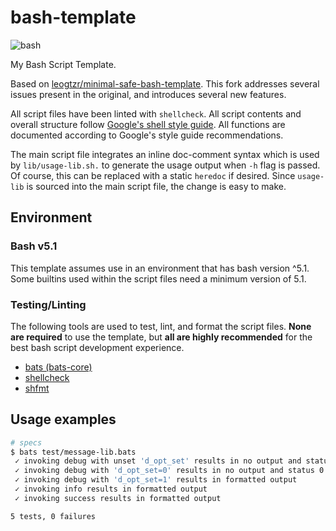 # bash-template

![bash](https://img.shields.io/badge/bash-v5.1-blue.svg?style=flat-square)

My Bash Script Template.

Based on [leogtzr/minimal-safe-bash-template](https://github.com/leogtzr/minimal-safe-bash-template).
This fork addresses several issues present in the original, and introduces several new features.

All script files have been linted with `shellcheck`. All script contents and overall structure follow
[Google's shell style guide](https://google.github.io/styleguide/shellguide.html).
All functions are documented according to Google's style guide recommendations.

The main script file integrates an inline doc-comment syntax which is used by `lib/usage-lib.sh.` to
generate the usage output when `-h` flag is passed. Of course, this can be replaced with a static `heredoc`
if desired. Since `usage-lib` is sourced into the main script file, the change is easy to make.

## Environment

### Bash v5.1

This template assumes use in an environment that has bash version ^5.1. Some builtins used within the
script files need a minimum version of 5.1.

### Testing/Linting

The following tools are used to test, lint, and format the script files. **None are required** to use the
template, but **all are highly recommended** for the best bash script development experience.

- [bats (bats-core)](https://bats-core.readthedocs.io/en/latest/index.html)
- [shellcheck](https://github.com/koalaman/shellcheck#user-content-installing)
- [shfmt](https://github.com/mvdan/sh)

## Usage examples

```bash
# specs
$ bats test/message-lib.bats
 ✓ invoking debug with unset 'd_opt_set' results in no output and status 0
 ✓ invoking debug with 'd_opt_set=0' results in no output and status 0
 ✓ invoking debug with 'd_opt_set=1' results in formatted output
 ✓ invoking info results in formatted output
 ✓ invoking success results in formatted output

5 tests, 0 failures

```
